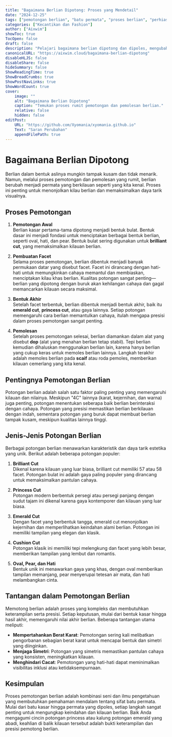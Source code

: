 ```yaml
---
title: "Bagaimana Berlian Dipotong: Proses yang Mendetail"
date: "2024-12-25"
tags: ["pemotongan berlian", "batu permata", "proses berlian", "perhiasan", "pemolesan berlian"]
categories: ["Kecantikan dan Fashion"]
author: ["Aixwim"]
showToc: true
TocOpen: false
draft: false
description: "Pelajari bagaimana berlian dipotong dan dipoles, mengubahnya dari batu kasar menjadi permata yang berkilauan."
canonicalURL: "https://aixwim.cloud/bagaimana-berlian-dipotong"
disableHLJS: false
disableShare: false
hideSummary: false
ShowReadingTime: true
ShowBreadCrumbs: true
ShowPostNavLinks: true
ShowWordCount: true
cover:
    image: ""
    alt: "Bagaimana Berlian Dipotong"
    caption: "Temukan proses rumit pemotongan dan pemolesan berlian."
    relative: false
    hidden: false
editPost:
    URL: "https://github.com/Xyomania/xyomania.github.io"
    Text: "Saran Perubahan"
    appendFilePath: true
---
```


# Bagaimana Berlian Dipotong

Berlian dalam bentuk aslinya mungkin tampak kusam dan tidak menarik. Namun, melalui proses pemotongan dan pemolesan yang rumit, berlian berubah menjadi permata yang berkilauan seperti yang kita kenal. Proses ini penting untuk menonjolkan kilau berlian dan memaksimalkan daya tarik visualnya.

## Proses Pemotongan

1. **Pemotongan Awal**  
   Berlian kasar pertama-tama dipotong menjadi bentuk bulat. Bentuk dasar ini menjadi fondasi untuk menciptakan berbagai bentuk berlian, seperti oval, hati, dan pear. Bentuk bulat sering digunakan untuk **brilliant cut**, yang memaksimalkan kilauan berlian.

2. **Pembuatan Facet**  
   Selama proses pemotongan, berlian dibentuk menjadi banyak permukaan datar yang disebut facet. Facet ini dirancang dengan hati-hati untuk memungkinkan cahaya memantul dan membiaskan, menciptakan kilau khas berlian. Kualitas potongan sangat penting—berlian yang dipotong dengan buruk akan kehilangan cahaya dan gagal memancarkan kilauan secara maksimal.

3. **Bentuk Akhir**  
   Setelah facet terbentuk, berlian dibentuk menjadi bentuk akhir, baik itu **emerald cut**, **princess cut**, atau gaya lainnya. Setiap potongan memengaruhi cara berlian memantulkan cahaya, itulah mengapa presisi dalam proses pemotongan sangat penting.

4. **Pemolesan**  
   Setelah proses pemotongan selesai, berlian diamankan dalam alat yang disebut **dop** (alat yang menahan berlian tetap stabil). Tepi berlian kemudian dihaluskan menggunakan berlian lain, karena hanya berlian yang cukup keras untuk memoles berlian lainnya. Langkah terakhir adalah memoles berlian pada **scaif** atau roda pemoles, memberikan kilauan cemerlang yang kita kenal.

## Pentingnya Pemotongan Berlian

Potongan berlian adalah salah satu faktor paling penting yang memengaruhi kilauan dan nilainya. Meskipun "4C" lainnya (karat, kejernihan, dan warna) juga penting, potongan menentukan seberapa baik berlian berinteraksi dengan cahaya. Potongan yang presisi memastikan berlian berkilauan dengan indah, sementara potongan yang buruk dapat membuat berlian tampak kusam, meskipun kualitas lainnya tinggi.

## Jenis-Jenis Potongan Berlian

Berbagai potongan berlian menawarkan karakteristik dan daya tarik estetika yang unik. Berikut adalah beberapa potongan populer:

1. **Brilliant Cut**  
   Dikenal karena kilauan yang luar biasa, brilliant cut memiliki 57 atau 58 facet. Potongan bulat ini adalah gaya paling populer yang dirancang untuk memaksimalkan pantulan cahaya.

2. **Princess Cut**  
   Potongan modern berbentuk persegi atau persegi panjang dengan sudut tajam ini dikenal karena gaya kontemporer dan kilauan yang luar biasa.

3. **Emerald Cut**  
   Dengan facet yang berbentuk tangga, emerald cut menonjolkan kejernihan dan memperlihatkan keindahan alami berlian. Potongan ini memiliki tampilan yang elegan dan klasik.

4. **Cushion Cut**  
   Potongan klasik ini memiliki tepi melengkung dan facet yang lebih besar, memberikan tampilan yang lembut dan romantis.

5. **Oval, Pear, dan Hati**  
   Bentuk unik ini menawarkan gaya yang khas, dengan oval memberikan tampilan memanjang, pear menyerupai tetesan air mata, dan hati melambangkan cinta.

## Tantangan dalam Pemotongan Berlian

Memotong berlian adalah proses yang kompleks dan membutuhkan keterampilan serta presisi. Setiap keputusan, mulai dari bentuk kasar hingga hasil akhir, memengaruhi nilai akhir berlian. Beberapa tantangan utama meliputi:

- **Mempertahankan Berat Karat**: Pemotongan sering kali melibatkan pengorbanan sebagian berat karat untuk mencapai bentuk dan simetri yang diinginkan.  
- **Menjaga Simetri**: Potongan yang simetris memastikan pantulan cahaya yang konsisten, meningkatkan kilauan.  
- **Menghindari Cacat**: Pemotongan yang hati-hati dapat meminimalkan visibilitas inklusi atau ketidaksempurnaan.

## Kesimpulan

Proses pemotongan berlian adalah kombinasi seni dan ilmu pengetahuan yang membutuhkan pemahaman mendalam tentang sifat batu permata. Mulai dari batu kasar hingga permata yang dipoles, setiap langkah sangat penting untuk mengungkap keindahan dan kilauan berlian. Baik Anda mengagumi cincin potongan princess atau kalung potongan emerald yang abadi, keahlian di balik kilauan tersebut adalah bukti keterampilan dan presisi pemotong berlian.
